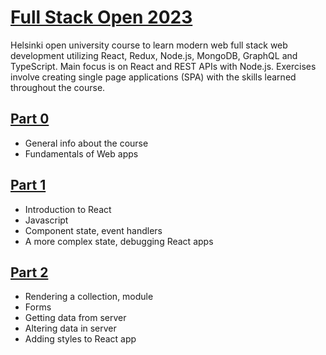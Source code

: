 # [Full Stack Open 2023](https://fullstackopen.com/en/)
Helsinki open university course to learn modern web full stack web development utilizing React, Redux, Node.js, MongoDB, GraphQL and TypeScript. Main focus is on React and REST APIs with Node.js. Exercises involve creating single page applications (SPA) with the skills learned throughout the course.
## [Part 0](https://github.com/Aapok0/FullStackopen/tree/main/Part0)
- General info about the course
- Fundamentals of Web apps
## [Part 1](https://github.com/Aapok0/FullStackOpen/tree/main/Part1)
- Introduction to React
- Javascript
- Component state, event handlers
- A more complex state, debugging React apps
## [Part 2]()
- Rendering a collection, module
- Forms
- Getting data from server
- Altering data in server
- Adding styles to React app